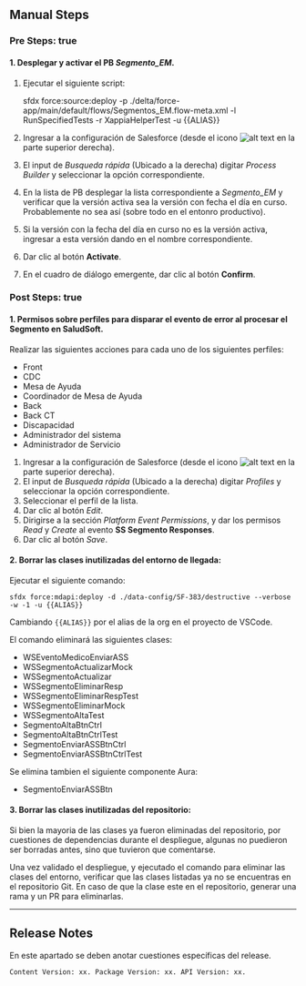 ## Manual Steps
### Pre Steps: true

#### 1. Desplegar y activar el PB *Segmento_EM*.

1. Ejecutar el siguiente script:

	sfdx force:source:deploy -p ./delta/force-app/main/default/flows/Segmentos_EM.flow-meta.xml -l RunSpecifiedTests -r XappiaHelperTest -u {{ALIAS}}

2. Ingresar a la configuración de Salesforce (desde el icono ![alt text](https://res.cloudinary.com/hy4kyit2a/f_auto,fl_lossy,q_70/learn/modules/starting_force_com/starting_tour/images/es-MX/02e863126fef084a82dc1f96dea047ff_lex_setup_gear.png "Setup") en la parte superior derecha).
3. El input de *Busqueda rápida* (Ubicado a la derecha) digitar *Process Builder* y seleccionar la opción correspondiente.
4. En la lista de PB desplegar la lista correspondiente a *Segmento_EM* y verificar que la versión activa sea la versión con fecha el día en curso. Probablemente no sea así (sobre todo en el entonro productivo).
5. Si la versión con la fecha del día en curso no es la versión activa, ingresar a esta versión dando en el nombre correspondiente.
6. Dar clic al botón **Activate**.
7. En el cuadro de diálogo emergente, dar clic al botón **Confirm**.

### Post Steps: true

#### 1. Permisos sobre perfiles para disparar el evento de error al procesar el Segmento en SaludSoft.

Realizar las siguientes acciones para cada uno de los siguientes perfiles:

* Front
* CDC
* Mesa de Ayuda
* Coordinador de Mesa de Ayuda
* Back
* Back CT
* Discapacidad
* Administrador del sistema
* Administrador de Servicio

1. Ingresar a la configuración de Salesforce (desde el icono ![alt text](https://res.cloudinary.com/hy4kyit2a/f_auto,fl_lossy,q_70/learn/modules/starting_force_com/starting_tour/images/es-MX/02e863126fef084a82dc1f96dea047ff_lex_setup_gear.png "Setup") en la parte superior derecha).
2. El input de *Busqueda rápida* (Ubicado a la derecha) digitar *Profiles* y seleccionar la opción correspondiente.
3. Seleccionar el perfil de la lista.
4. Dar clic al botón *Edit*.
5. Dirigirse a la sección *Platform Event Permissions*, y dar los permisos *Read* y *Create* al evento **SS Segmento Responses**.
6. Dar clic al botón *Save*.


#### 2. Borrar las clases inutilizadas del entorno de llegada:

Ejecutar el siguiente comando:

	sfdx force:mdapi:deploy -d ./data-config/SF-383/destructive --verbose -w -1 -u {{ALIAS}}

Cambiando <code>{{ALIAS}}</code> por el alias de la org en el proyecto de VSCode.

El comando eliminará las siguientes clases:

* WSEventoMedicoEnviarASS
* WSSegmentoActualizarMock
* WSSegmentoActualizar
* WSSegmentoEliminarResp
* WSSegmentoEliminarRespTest
* WSSegmentoEliminarMock
* WSSegmentoAltaTest
* SegmentoAltaBtnCtrl
* SegmentoAltaBtnCtrlTest
* SegmentoEnviarASSBtnCtrl
* SegmentoEnviarASSBtnCtrlTest

Se elimina tambien el siguiente componente Aura:
* SegmentoEnviarASSBtn

#### 3. Borrar las clases inutilizadas del repositorio:

Si bien la mayoria de las clases ya fueron eliminadas del repositorio, por cuestiones de dependencias durante el despliegue, algunas no puedieron ser borradas antes, sino que tuvieron que comentarse.

Una vez validado el despliegue, y ejecutado el comando para eliminar las clases del entorno, verificar que las clases listadas ya no se encuentras en el repositorio Git. En caso de que la clase este en el repositorio, generar una rama y un PR para eliminarlas.

--------

## Release Notes

En este apartado se deben anotar cuestiones específicas del release.

`Content Version: xx.
Package Version: xx.
API Version: xx.`